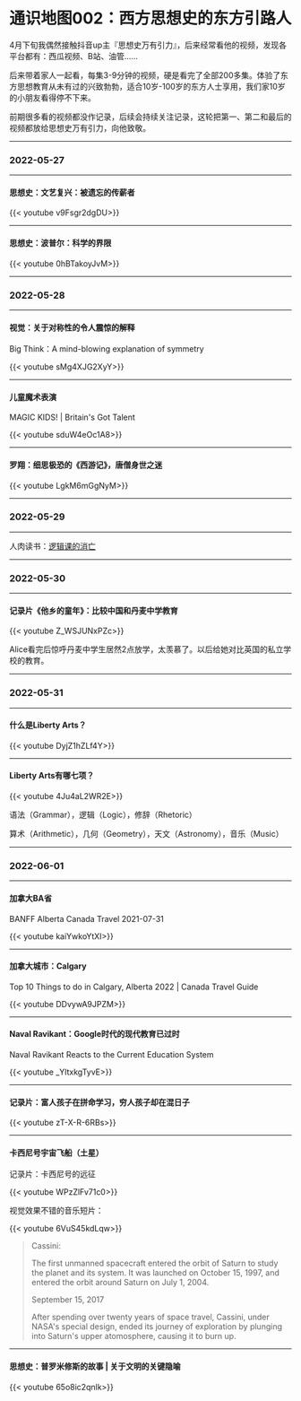 # 通识地图002：西方思想史的东方引路人


4月下旬我偶然接触抖音up主『思想史万有引力』，后来经常看他的视频，发现各平台都有：西瓜视频、B站、油管……

后来带着家人一起看，每集3-9分钟的视频，硬是看完了全部200多集。体验了东方思想教育从未有过的兴致勃勃，适合10岁-100岁的东方人士享用，我们家10岁的小朋友看得停不下来。

前期很多看的视频都没作记录，后续会持续关注记录，这轮把第一、第二和最后的视频都放给思想史万有引力，向他致敬。

---

### 2022-05-27

---

#### 思想史：文艺复兴：被遗忘的传薪者

{{< youtube v9Fsgr2dgDU>}}

---

#### 思想史：波普尔：科学的界限

{{< youtube 0hBTakoyJvM>}}

---

### 2022-05-28

---

#### 视觉：关于对称性的令人震惊的解释

Big Think：A mind-blowing explanation of symmetry

{{< youtube sMg4XJG2XyY>}}

---

#### 儿童魔术表演

MAGIC KIDS! | Britain's Got Talent

{{< youtube sduW4eOc1A8>}}

---

#### 罗翔：细思极恐的《西游记》，唐僧身世之迷

{{< youtube  LgkM6mGgNyM>}}

---

### 2022-05-29

---

人肉读书：[逻辑课的消亡](https://doraemonj.github.io/zh-cn/logic_vanished/)

---

### 2022-05-30

---

#### 记录片《他乡的童年》：比较中国和丹麦中学教育

{{< youtube Z_WSJUNxPZc>}}

Alice看完后惊呼丹麦中学生居然2点放学，太羡慕了。以后给她对比英国的私立学校的教育。

---

### 2022-05-31

---

#### 什么是Liberty Arts？

{{< youtube DyjZ1hZLf4Y>}}

---

#### Liberty Arts有哪七项？

{{< youtube 4Ju4aL2WR2E>}}

语法（Grammar），逻辑（Logic），修辞（Rhetoric）

算术（Arithmetic），几何（Geometry），天文（Astronomy），音乐（Music）

---

### 2022-06-01

---

#### 加拿大BA省

BANFF Alberta Canada Travel 2021-07-31

{{< youtube kaiYwkoYtXI>}}

---

#### 加拿大城市：Calgary

Top 10 Things to do in Calgary, Alberta 2022 | Canada Travel Guide

{{< youtube DDvywA9JPZM>}}

---

#### Naval Ravikant：Google时代的现代教育已过时

Naval Ravikant Reacts to the Current Education System

{{< youtube  _YltxkgTyvE>}}

---

#### 记录片：富人孩子在拼命学习，穷人孩子却在混日子

{{< youtube zT-X-R-6RBs>}}

---

#### 卡西尼号宇宙飞船（土星）

记录片：卡西尼号的远征

{{< youtube WPzZlFv71c0>}}

视觉效果不错的音乐短片：

{{< youtube 6VuS45kdLqw>}}

>   Cassini: 
>
>   The first unmanned spacecraft entered the orbit of Saturn to study the planet and its system. It was launched on October 15, 1997, and entered the orbit around Saturn on July 1, 2004.
>
>   September 15, 2017
>
>   After spending over twenty years of space travel, Cassini, under NASA's special design, ended its journey of exploration by plunging into Saturn's upper atomosphere, causing it to burn up.

---

#### 思想史：普罗米修斯的故事 | 关于文明的关键隐喻

{{< youtube 65o8ic2qnlk>}}




